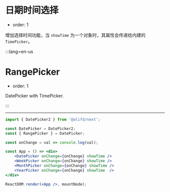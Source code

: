 # 日期时间选择

-   order: 1

增加选择时间功能，当 `showTime` 为一个对象时，其属性会传递给内建的 `TimePicker`。

:::lang=en-us

# RangePicker

-   order: 1

DatePicker with TimePicker.

:::

---

```jsx
import { DatePicker2 } from '@alifd/next';

const DatePicker = DatePicker2;
const { RangePicker } = DatePicker;

const onChange = val => console.log(val);

const App = () => <div>
    <DatePicker onChange={onChange} showTime />
    <WeekPicker onChange={onChange} showTime />
    <MonthPicker onChange={onChange} showTime />
    <YearPicker onChange={onChange} showTime  />
</div>

ReactDOM.render(<App />, mountNode);
```
